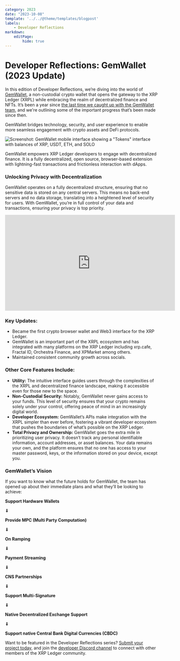 ```yaml
---
category: 2023
date: "2023-10-08"
template: '../../@theme/templates/blogpost'
labels:
    - Developer Reflections
markdown:
    editPage:
        hide: true
---
```

# Developer Reflections: GemWallet (2023 Update)

In this edition of Developer Reflections, we’re diving into the world of [GemWallet](https://gemwallet.app/), a non-custodial crypto wallet that opens the gateway to the XRP Ledger (XRPL) while embracing the realm of decentralized finance and NFTs. It’s been a year since [the last time we caught up with the GemWallet team](/blog/2022/gemwallet), and we're outlining some of the important progress that’s been made since then. 

GemWallet bridges technology, security, and user experience to enable more seamless engagement with crypto assets and DeFi protocols.

<!-- BREAK -->

![Screenshot: GemWallet mobile interface showing a "Tokens" interface with balances of XRP, USDT, ETH, and SOLO](/blog/img/dev-reflections-gemwallet-2023.png)

GemWallet empowers XRP Ledger developers to engage with decentralized finance. It is a fully decentralized, open source, browser-based extension with lightning-fast transactions and frictionless interaction with dApps. 


### Unlocking Privacy with Decentralization

GemWallet operates on a fully decentralized structure, ensuring that no sensitive data is stored on any central servers. This means no back-end servers and no data storage, translating into a heightened level of security for users. With GemWallet, you’re in full control of your data and transactions, ensuring your privacy is top priority.

<iframe width="560" height="315" src="https://www.youtube.com/embed/CRhOIPvGJ9w?si=Dv7yR8fx37181_ep" title="YouTube video player" frameborder="0" allow="accelerometer; autoplay; clipboard-write; encrypted-media; gyroscope; picture-in-picture; web-share" allowfullscreen></iframe>

### Key Updates:

* Became the first crypto browser wallet and Web3 interface for the XRP Ledger.
* GemWallet is an important part of the XRPL ecosystem and has integrated with many platforms on the XRP Ledger including xrp.cafe, Fractal ID, Orchestra Finance, and XPMarket among others.
* Maintained consistent community growth across socials.


### Other Core Features Include:

* **Utility:** The intuitive interface guides users through the complexities of the XRPL and decentralized finance landscape, making it accessible even for those new to the space.
* **Non-Custodial Security:** Notably, GemWallet never gains access to your funds. This level of security ensures that your crypto remains solely under your control, offering peace of mind in an increasingly digital world.
* **Developer Ecosystem:** GemWallet’s APIs make integration with the XRPL simpler than ever before, fostering a vibrant developer ecosystem that pushes the boundaries of what’s possible on the XRP Ledger. 
* **Total Privacy and Ownership:** GemWallet goes the extra mile in prioritizing user privacy. It doesn’t track any personal identifiable information, account addresses, or asset balances. Your data remains your own, and the platform ensures that no one has access to your master password, keys, or the information stored on your device, except you. 


### GemWallet’s Vision

If you want to know what the future holds for GemWallet, the team has opened up about their immediate plans and what they’ll be looking to achieve: 

**Support Hardware Wallets**

**⇓**

**Provide MPC (Multi Party Computation)**

**⇓**

**On Ramping**

**⇓**

**Payment Streaming**

**⇓**

**CNS Partnerships**

**⇓**

**Support Multi-Signature**

**⇓**

**Native Decentralized Exchange Support**

**⇓**

**Support native Central Bank Digital Currencies (CBDC)**

Want to be featured in the Developer Reflections series? [Submit your project today](https://xrpl.org/contribute.html#xrpl-blog), and join the [developer Discord channel](https://xrpldevs.com/) to connect with other members of the XRP Ledger community.
